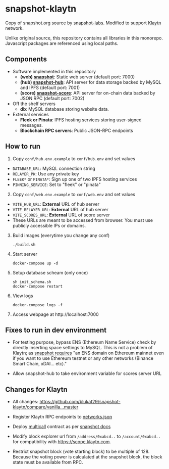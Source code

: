 # snapshot-klaytn

Copy of snapshot.org source by [snapshot-labs](https://github.com/snapshot-labs).
Modified to support [Klaytn](https://github.com/klaytn/klaytn) network.

Unlike original source, this repository contains all libraries in this monorepo.
Javascript packages are referenced using local paths.

## Components

- Software implemented in this repository
  - **(web) [snapshot](./snapshot)**: Static web server (default port: 7000)
  - **(hub) [snapshot-hub](./snapshot-hub)**: API server for data storage backed by MySQL and IPFS (default port: 7001)
  - **(score) [snapshot-score](./snapshot-score)**: API server for on-chain data backed by JSON RPC (default port: 7002)
- Off the shelf servers
  - **db**: MySQL database storing website data.
- External services
  - **Fleek or Pinata**: IPFS hosting services storing user-signed messages.
  - **Blockchain RPC servers**: Public JSON-RPC endpoints

## How to run

1. Copy `conf/hub.env.example` to `conf/hub.env` and set values
  - `DATABASE_URL`: MySQL connection string
  - `RELAYER_PK`: Use any private key
  - `FLEEK*` or `PINATA*`: Sign up one of two IPFS hosting services
  - `PINNING_SERVICE`: Set to "fleek" or "pinata"
2. Copy `conf/web.env.example` to `conf/web.env` and set values
  - `VITE_HUB_URL`: **External** URL of hub server
  - `VITE_RELAYER_URL`: **External** URL of hub server
  - `VITE_SCORES_URL`: **External** URL of score server
  - These URLs are meant to be accessed from browser.
    You must use publicly accessible IPs or domains.
3. Build images (everytime you change any conf)
    ```
    ./build.sh
    ```
4. Start server
    ```
    docker-compose up -d
    ```
5. Setup database scheam (only once)
    ```
    sh init_schema.sh
    docker-compose restart
    ```
6. View logs
    ```
    docker-compose logs -f
    ```
7. Access webpage at http://localhost:7000

## Fixes to run in dev environment

- For testing purpose, bypass ENS (Ethereum Name Service) check by directly inserting space settings to MySQL.
This is not a problem of Klaytn; as [snapshot requires](https://docs.snapshot.org/spaces/before-creating-your-space) "an ENS domain on Ethereum mainnet even if you want to use Ethereum testnet or any other networks (Binance Smart Chain, xDAI... etc)."

- Allow snapshot-hub to take environment variable for scores server URL 

## Changes for Klaytn

- All changes: https://github.com/blukat29/snapshot-klaytn/compare/vanilla...master

- Register Klaytn RPC endpoints to [networks.json](./snapshot.js/src/networks.json)

- Deploy [multicall](https://github.com/makerdao/multicall/blob/master/src/Multicall.sol) contract as per [snapshot docs](https://docs.snapshot.org/networks)

- Modify block explorer url from `/address/0xabcd..` to `/account/0xabcd..` for compatibility with https://scope.klaytn.com.

- Restrict snapshot block (vote starting block) to be multiple of 128.
  Because the voting power is calculated at the snapshot block, the block state must be available from RPC.
